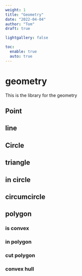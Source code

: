 ```yaml
---
weight: 1
title: "Geometry"
date: "2022-04-04"
author: "Tom"
draft: true

lightgallery: false

toc:
  enable: true
  auto: true
---
```


# geometry

This is the library for the geometry

## Point

## line
## Circle

## triangle

## in circle
## circumcircle

## polygon

### is convex
### in polygon
### cut polygon
### convex hull